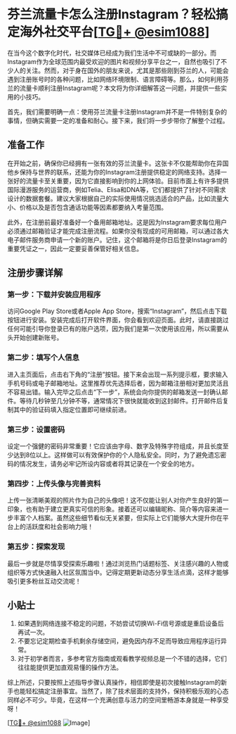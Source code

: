 # 芬兰流量卡怎么注册Instagram？轻松搞定海外社交平台[[TG💪+ @esim1088](https://t.me/s/esim1088)]

在当今这个数字化时代，社交媒体已经成为我们生活中不可或缺的一部分。而Instagram作为全球范围内最受欢迎的图片和视频分享平台之一，自然也吸引了不少人的关注。然而，对于身在国外的朋友来说，尤其是那些刚到芬兰的人，可能会遇到注册账号时的各种问题，比如网络环境限制、语言障碍等。那么，如何利用芬兰的流量卡顺利注册Instagram呢？本文将为你详细解答这一问题，并提供一些实用的小技巧。

首先，我们需要明确一点：使用芬兰流量卡注册Instagram并不是一件特别复杂的事情，但确实需要一定的准备和耐心。接下来，我们将一步步带你了解整个过程。

## 准备工作

在开始之前，确保你已经拥有一张有效的芬兰流量卡。这张卡不仅能帮助你在异国他乡保持与世界的联系，还能为你的Instagram注册提供稳定的网络支持。选择一张好的流量卡至关重要，因为它直接影响到你的上网体验。目前市面上有许多提供国际漫游服务的运营商，例如Telia、Elisa和DNA等，它们都提供了针对不同需求设计的数据套餐。建议大家根据自己的实际使用情况挑选适合的产品，比如流量大小、价格以及是否包含通话功能等因素都要纳入考量范围。

此外，在注册前最好准备好一个备用邮箱地址。这是因为Instagram要求每位用户必须通过邮箱验证才能完成注册流程。如果你没有现成的可用邮箱，可以通过各大电子邮件服务商申请一个新的账户。记住，这个邮箱将是你日后登录Instagram的重要凭证之一，因此一定要妥善保管好相关信息。

## 注册步骤详解

### 第一步：下载并安装应用程序

访问Google Play Store或者Apple App Store，搜索“Instagram”，然后点击下载按钮进行安装。安装完成后打开软件界面，你会看到欢迎页面。此时，请直接跳过任何可能引导你登录已有的账户选项，因为我们是第一次使用该应用，所以需要从头开始创建新账号。

### 第二步：填写个人信息

进入主页面后，点击右下角的“注册”按钮。接下来会出现一系列提示框，要求输入手机号码或电子邮箱地址。这里推荐优先选择后者，因为邮箱注册相对更加灵活且不容易出错。输入完毕之后点击“下一步”，系统会向你提供的邮箱发送一封确认邮件。等待几秒钟至几分钟不等，通常情况下很快就能收到这封邮件。打开邮件后复制其中的验证码填入指定位置即可继续前进。

### 第三步：设置密码

设定一个强健的密码非常重要！它应该由字母、数字及特殊字符组成，并且长度至少达到8位以上。这样做可以有效保护你的个人隐私安全。同时，为了避免遗忘密码的情况发生，请务必牢记所设内容或者将其记录在一个安全的地方。

### 第四步：上传头像与完善资料

上传一张清晰美观的照片作为自己的头像吧！这不仅能让别人对你产生良好的第一印象，也有助于建立更真实可信的形象。接着还可以编辑昵称、简介等内容来进一步丰富个人档案。虽然这些细节看似无关紧要，但实际上它们能够大大提升你在平台上的活跃度和社会影响力哦！

### 第五步：探索发现

最后一步就是尽情享受探索乐趣啦！通过浏览热门话题标签、关注感兴趣的人物或组织等方式快速融入社区氛围当中。记得定期更新动态分享生活点滴，这样才能够吸引更多粉丝互动交流呢！

## 小贴士

1. 如果遇到网络连接不稳定的问题，不妨尝试切换Wi-Fi信号源或是重启设备后再试一次。
2. 不要忘记定期检查手机剩余存储空间，避免因内存不足而导致应用程序运行异常。
3. 对于初学者而言，多参考官方指南或观看教学视频总是一个不错的选择，它们往往能提供更加直观易懂的操作方法。

综上所述，只要按照上述指导步骤认真操作，相信即使是初次接触Instagram的新手也能轻松搞定注册事宜。当然了，除了技术层面的支持外，保持积极乐观的心态同样必不可少。毕竟，在这样一个充满创意与活力的空间里畅游本身就是一种享受呀！

[[TG💪+ @esim1088](https://t.me/s/esim1088) ![Image](https://i.postimg.cc/4NQfJmqS/Snipaste-2025-05-13-00-14-12.png)]